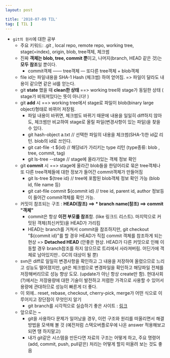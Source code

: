 ```yaml
---
layout: post

title: '2018-07-09 TIL'
tag: [ TIL ]
---
```



* `git의 원리`에 대한 공부
  * 주요 키워드: .git , local repo, remote repo, working tree, stage(=index), origin, blob, tree객체, 체크썸
  * 진짜 **객체는 blob, tree, commit 뿐**이고, 나머지(branch, HEAD 같은 것)는 **모두 참조**일 뿐이다.
    * commit객체 —— tree객체 — 또다른 tree객체 + blob객체
  * file id는 파일내용을 SHA-1 Hash (체크썸) 하여 얻어짐. => 파일이 달라도 내용이 같으면 같은 id를 얻는다.
  * git **state** 했을 때 **clean한 상태** ==> working tree와 stage가 동일한 상태 ( stage가 비워져있다는 뜻이 아니다! )
  * git **add** 시 ==> working tree에서 stage로 파일이 blob(binary large object)형태로 바뀌어 저장됨.
    * 파일 내용이 바뀌면, 체크썸도 바뀌기 때문에 내용을 일일히 diff하지 않아도, 체크썸만 비교하여 stage로 올릴 파일(변경사항이 있는 파일)을 찾을 수 있다.
    * git hash-object a.txt // 선택한 파일의 내용을 체크썸(SHA-1)한 id값 리턴. blob의 id로 쓰인다.
    * git cat-file -t ${id} // 해당id가 가리키는 type 리턴 (type종류: blob , tree, commit, tag)
    * git ls-tree --stage // stage에 올라가있는 객체 정보 확인
  * git **commit** 시 ==> stage에 올라간 blob들을 한덩어리로 묶은 tree객체나 또 다른 tree객체들에 대한 정보가 들어간 commit객체가 만들어짐 
    * git ls-tree ${tree id} // tree에 포함된 blob객체 정보 확인 가능 (blob id, file name 등)
    * git cat-file commit ${commit id} // tree id, parent id, author 정보등이 들어간 commit객체를 확인 가능.
  * 커밋이 참조되는 구조 : **HEAD(참조) ==> * branch name(참조) ==> commit "객체"**
    * commit은 항상 **이전 부모를 참조**함. (like 링크드 리스트). 마지막으로 커밋된 객체(최신커밋)을 HEAD가 가리킴
    * HEAD는 branch를 거쳐서 commit을 참조하지만, git checkout "${commit id}"를 할 경우 HEAD가 직접 commit 객체를 참조하게 되는 현상 => **Detached HEAD** (안좋은 현상. HEAD가 다른 커밋으로 인해 이동할 경우 branch참조를 하지 않으므로 트리에서 사라져버림. 어딘가에 객체로 남아있지만.. GC의 대상이 될 뿐)
  * svn은 diff로 일일히 변경사항을 확인하고 그 내용을 저장하여 올렸으므로 느리고 성능도 떨어졌지만, git은 체크썸으로 변경파일을 확인하고 해당파일 전체를 저장해버리므로 성능 향상 도모. (update가 아닌 항상 create만 함). 현대사회(?)에서는 저장용량에 대한 기술이 발전하고 저렴한 가격으로 사용할 수 있어서 용량에 관대하므로 성능이 빠른게 더 좋다.
  * 이 외에.. reset, rebase, checkout, cherry-pick, merge가 어떤 식으로 이루어지고 장단점이 무엇인지 알기
    * git branch를 시각적으로 실습하기 좋은 사이트 : [링크](https://learngitbranching.js.org/)
  * 앞으로는 ~
    * git을 사용하다 문제가 일어났을 경우, 이런 구조와 원리를 떠올리면서 해결방법을 모색해 볼 것 (예전처럼 스택오버플로우에 나온 answer 적용해보고 되면 땡 하지말고)
    * 내가 git같은 시스템을 만든다면 자료의 구조는 어떻게 하고, 주요 명령어(add, commit, push, pull같은) 처리는 어떻게 할지 떠올려 보는 것도 좋음


